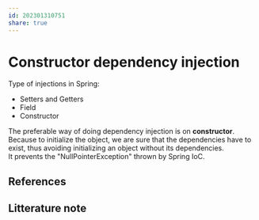 ```yaml
---  
id: 202301310751  
share: true  
---  
```

# Constructor dependency injection  
Type of injections  in Spring:  
- Setters and Getters  
- Field  
- Constructor  
  
The preferable way of doing dependency injection is on **constructor**. Because to initialize the object, we are sure that the dependencies have to exist, thus avoiding initializing an object without its dependencies.  
It prevents the "NullPointerException" thrown by Spring IoC.  
  
  
  
  
## References  
  
## Litterature note  
  
